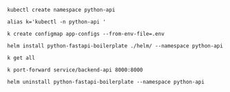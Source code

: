 ```kubectl create namespace python-api```

```alias k='kubectl -n python-api '```

```k create configmap app-configs --from-env-file=.env```

```helm install python-fastapi-boilerplate ./helm/ --namespace python-api```

```k get all```

```k port-forward service/backend-api 8000:8000```





```helm uninstall python-fastapi-boilerplate --namespace python-api```